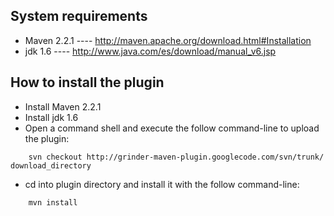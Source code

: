 ## System requirements ##

  * Maven 2.2.1  ---- http://maven.apache.org/download.html#Installation
  * jdk 1.6      ---- http://www.java.com/es/download/manual_v6.jsp

## How to install the plugin ##

  * Install Maven 2.2.1
  * Install jdk 1.6
  * Open a command shell and execute the follow command-line to upload the plugin:
```
    svn checkout http://grinder-maven-plugin.googlecode.com/svn/trunk/ download_directory
```
  * cd into plugin directory and install it with the follow command-line:
```
    mvn install
```